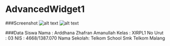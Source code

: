 # AdvancedWidget1

###Screenshot
![alt text](https:https://docs.google.com/uc?id=0B8vzO9BCgQxuc09fY3pqQ05ERkE)
![alt text](https:https://docs.google.com/uc?id=0B8vzO9BCgQxuajhxbkJBSGZkN3M)


###Data Siswa
    Nama        : Arddhana Zhafran Amanullah
    Kelas       : XIRPL1
    No Urut     : 03
    NIS         : 4668/1387.070
    Nama Sekolah: Telkom School Smk Telkom Malang
  

